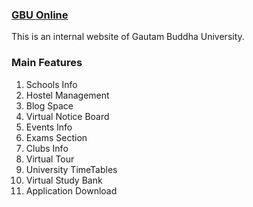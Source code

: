<h3><a href="www.gbuonline.com">GBU Online</a></h3>
This is an internal website of Gautam Buddha University.<br>
<h3>Main Features</h3>
<ol>
<li> Schools Info</li>
<li> Hostel Management</li>
<li> Blog Space</li>
<li> Virtual Notice Board</li>
<li> Events Info</li>
<li> Exams Section</li>
<li> Clubs Info</li>
<li> Virtual Tour</li>
<li> University TimeTables</li>
<li> Virtual Study Bank</li>
<li> Application Download</li>
</ol>




